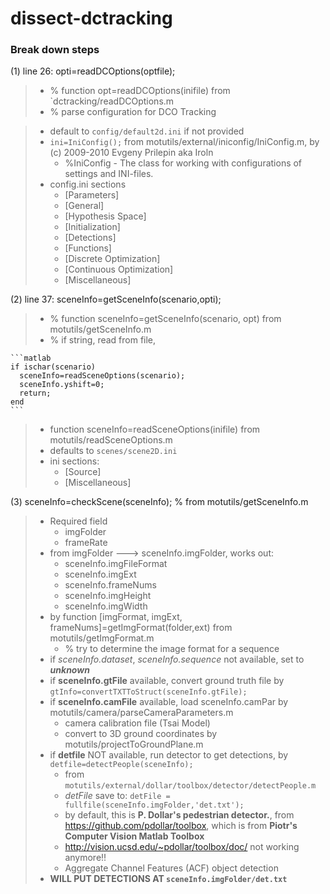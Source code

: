 # dissect-dctracking

### 

### Break down steps
(1) line 26: opti=readDCOptions(optfile);
> - % function opt=readDCOptions(inifile) from `dctracking/readDCOptions.m
> - % parse configuration for DCO Tracking

> - default to `config/default2d.ini` if not provided
> - `ini=IniConfig();` from motutils/external/iniconfig/IniConfig.m, by (c) 2009-2010 Evgeny Prilepin aka Iroln
>    - %IniConfig - The class for working with configurations of settings and INI-files. 
> - config.ini sections
>    - [Parameters]
>    - [General]
>    - [Hypothesis Space]
>    - [Initialization]
>    - [Detections]
>    - [Functions]
>    - [Discrete Optimization]
>    - [Continuous Optimization]
>    - [Miscellaneous]

(2) line 37: sceneInfo=getSceneInfo(scenario,opti);
> - % function sceneInfo=getSceneInfo(scenario, opt) from motutils/getSceneInfo.m
> - % if string, read from file, 
    
    ```matlab
    if ischar(scenario)
      sceneInfo=readSceneOptions(scenario);
      sceneInfo.yshift=0;
      return;
    end
    ```
> - function sceneInfo=readSceneOptions(inifile) from motutils/readSceneOptions.m
> - defaults to `scenes/scene2D.ini`
> - ini sections:
>   - [Source]
>   - [Miscellaneous]

(3) sceneInfo=checkScene(sceneInfo); %   from motutils/getSceneInfo.m
> - Required field
>    - imgFolder
>    - frameRate
> - from imgFolder ---> sceneInfo.imgFolder, works out:
>    - sceneInfo.imgFileFormat
>    - sceneInfo.imgExt
>    - sceneInfo.frameNums
>    - sceneInfo.imgHeight
>    - sceneInfo.imgWidth 
> - by function [imgFormat, imgExt, frameNums]=getImgFormat(folder,ext) from motutils/getImgFormat.m
>    - % try to determine the image format for a sequence
> - if _sceneInfo.dataset_, _sceneInfo.sequence_ not available, set to **_unknown_**
> - if **sceneInfo.gtFile** available, convert ground truth file by `gtInfo=convertTXTToStruct(sceneInfo.gtFile);`
> - if **sceneInfo.camFile** available, load sceneInfo.camPar by motutils/camera/parseCameraParameters.m
>    - camera calibration file (Tsai Model)
>    - convert to 3D ground coordinates by motutils/projectToGroundPlane.m
> - if **detfile** NOT available, run detector to get detections, by `detfile=detectPeople(sceneInfo);`
>    - from `motutils/external/dollar/toolbox/detector/detectPeople.m`
>    - *detFile* save to: `detFile = fullfile(sceneInfo.imgFolder,'det.txt');`
>    - by default, this is **P. Dollar's pedestrian detector.**, from https://github.com/pdollar/toolbox, which is from **Piotr's Computer Vision Matlab Toolbox**
>    - http://vision.ucsd.edu/~pdollar/toolbox/doc/ not working anymore!!
>    - Aggregate Channel Features (ACF) object detection
> -  **WILL PUT DETECTIONS AT `sceneInfo.imgFolder/det.txt`**




